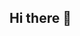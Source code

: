 ## Hi there 👋

<!--
**tramonte28/tramonte28** is a ✨ _special_ ✨ repository because its `README.md` (this file) appears on your GitHub profile.

🌘Estou estudando na Alura
🐝Estou me desenvolvendo na linguagem javascript
🌻Utilizo esse espaço para compartilhar os meus projetos 
